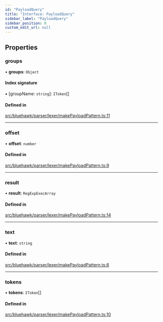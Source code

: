 ```yaml
---
id: "PayloadQuery"
title: "Interface: PayloadQuery"
sidebar_label: "PayloadQuery"
sidebar_position: 0
custom_edit_url: null
---
```


## Properties

### groups

• **groups**: `Object`

#### Index signature

▪ [groupName: `string`]: `IToken`[]

#### Defined in

[src/bluehawk/parser/lexer/makePayloadPattern.ts:11](https://github.com/mongodben/Bluehawk/blob/be77c09/src/bluehawk/parser/lexer/makePayloadPattern.ts#L11)

___

### offset

• **offset**: `number`

#### Defined in

[src/bluehawk/parser/lexer/makePayloadPattern.ts:9](https://github.com/mongodben/Bluehawk/blob/be77c09/src/bluehawk/parser/lexer/makePayloadPattern.ts#L9)

___

### result

• **result**: `RegExpExecArray`

#### Defined in

[src/bluehawk/parser/lexer/makePayloadPattern.ts:14](https://github.com/mongodben/Bluehawk/blob/be77c09/src/bluehawk/parser/lexer/makePayloadPattern.ts#L14)

___

### text

• **text**: `string`

#### Defined in

[src/bluehawk/parser/lexer/makePayloadPattern.ts:8](https://github.com/mongodben/Bluehawk/blob/be77c09/src/bluehawk/parser/lexer/makePayloadPattern.ts#L8)

___

### tokens

• **tokens**: `IToken`[]

#### Defined in

[src/bluehawk/parser/lexer/makePayloadPattern.ts:10](https://github.com/mongodben/Bluehawk/blob/be77c09/src/bluehawk/parser/lexer/makePayloadPattern.ts#L10)
